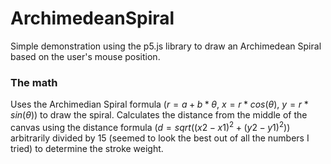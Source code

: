 # ArchimedeanSpiral
Simple demonstration using the p5.js library to draw an Archimedean Spiral based on the user's mouse position.

### The math
Uses the Archimedian Spiral formula ($r = a + b * \theta$, $x = r * cos( \theta )$, $y = r * sin( \theta )$) to draw the spiral.
Calculates the distance from the middle of the canvas using the distance formula ($d = sqrt((x2 - x1)^2 + (y2 - y1)^2)$) arbitrarily divided by 15 (seemed to look the best out of all the numbers I tried) to determine the stroke weight.
